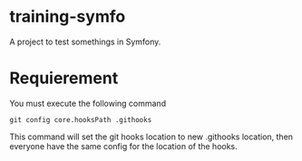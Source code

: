 # training-symfo
A project to test somethings in Symfony.

# Requierement
You must execute the following command
```
git config core.hooksPath .githooks
```
This command will set the git hooks location to new .githooks location, then everyone have the same config for the location of the hooks.
